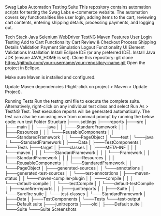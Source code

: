Swag Labs Automation Testing Suite
This repository contains automation scripts for testing the Swag Labs e-commerce website. The automation covers key functionalities like user login, adding items to the cart, reviewing cart contents, entering shipping details, processing payments, and logging out.

Tech Stack
Java
Selenium WebDriver
TestNG
Maven
Features
User Login Testing
Add to Cart Functionality
Cart Review & Checkout Process
Shipping Details Validation
Payment Simulation
Logout Functionality
UI Element Validations
Installation
Install Eclipse IDE (or any preferred IDE).
Install Java JDK (ensure JAVA_HOME is set).
Clone this repository:
git clone https://github.com/your-username/your-repository-name.git
Open the project in Eclipse.

Make sure Maven is installed and configured.

Update Maven dependencies (Right-click on project > Maven > Update Project).

Running Tests
Run the testng.xml file to execute the complete suite.
Alternatively, right-click on any individual test class and select Run As > TestNG Test.
Test execution reports will be generated automatically.
The test can also be run using mvn from commad prompt by running the below code:
run test
Folder Structure
├───.settings
├───reports
├───src
│   ├───main
│   │   └───java
│   │       ├───StandardFramework
│   │       │   ├───Resources
│   │       │   └───ReusableComponents
│   │       └───StandaredFramework
│   │           └───PageObject
│   └───test
│       └───java
│           └───StandardFramework
│               ├───Data
│               ├───TestComponents
│               └───Tests
├───target
│   ├───classes
│   │   ├───META-INF
│   │   │   └───maven
│   │   │       └───StandardFramework
│   │   │           └───Framework
│   │   ├───StandardFramework
│   │   │   ├───Resources
│   │   │   └───ReusableComponents
│   │   └───StandaredFramework
│   │       └───PageObject
│   ├───generated-sources
│   │   └───annotations
│   ├───generated-test-sources
│   │   └───test-annotations
│   ├───maven-status
│   │   └───maven-compiler-plugin
│   │       ├───compile
│   │       │   └───default-compile
│   │       └───testCompile
│   │           └───default-testCompile
│   ├───surefire-reports
│   │   ├───junitreports
│   │   ├───Suite
│   │   └───Surefire suite
│   └───test-classes
│       └───StandardFramework
│           ├───Data
│           ├───TestComponents
│           └───Tests
└───test-output
    ├───Default suite
    ├───junitreports
    ├───old
    │   ├───Default suite
    │   └───Suite
    └───Suite
Screenshots
